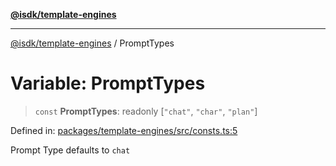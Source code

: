 [**@isdk/template-engines**](../README.md)

***

[@isdk/template-engines](../globals.md) / PromptTypes

# Variable: PromptTypes

> `const` **PromptTypes**: readonly \[`"chat"`, `"char"`, `"plan"`\]

Defined in: [packages/template-engines/src/consts.ts:5](https://github.com/isdk/template-engines.js/blob/24b1ccbec627480811c0e55e7b0aa8bfa87438e3/src/consts.ts#L5)

Prompt Type
defaults to `chat`
